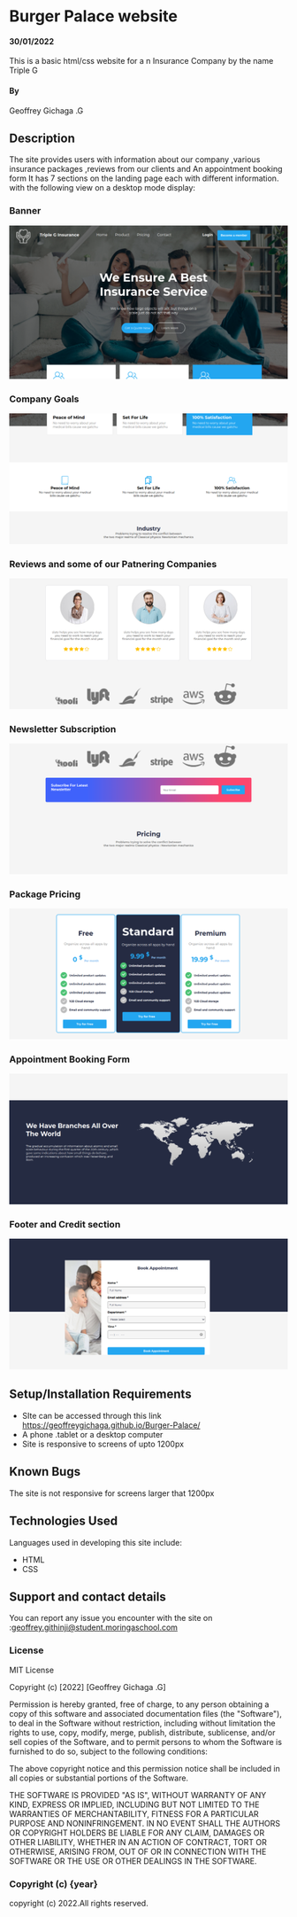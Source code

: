 # Burger Palace website
#### 30/01/2022
This is a basic html/css website for a n Insurance Company by the name Triple G
#### By 
Geoffrey Gichaga .G
## Description
The site provides users with information about our company ,various insurance packages ,reviews from our clients and An appointment booking form 
It has 7 sections on the landing page each with different information.
with the following view on a desktop mode display:
### Banner
![part1](./images/part1.png)
### Company Goals 
![part1](./images/part2.png)

### Reviews and some of our Patnering Companies
![part1](./images/part3.png)

### Newsletter Subscription 
![part1](./images/part4.png)

### Package Pricing
![part1](./images/part5.png)

### Appointment Booking Form 
![part1](./images/part6.png)

### Footer and Credit section 
![part1](./images/part7.png)





 

## Setup/Installation Requirements
* SIte can be accessed through this link https://geoffreygichaga.github.io/Burger-Palace/
* A phone .tablet or a desktop computer
* Site is responsive to screens of upto 1200px


## Known Bugs
The site is not responsive for screens larger that 1200px

## Technologies Used
Languages used in developing this site include:
* HTML 
* CSS
## Support and contact details
You can report any issue you encounter with the site on :geoffrey.githinji@student.moringaschool.com
### License
MIT License

Copyright (c) [2022] [Geoffrey Gichaga .G]

Permission is hereby granted, free of charge, to any person obtaining a copy
of this software and associated documentation files (the "Software"), to deal
in the Software without restriction, including without limitation the rights
to use, copy, modify, merge, publish, distribute, sublicense, and/or sell
copies of the Software, and to permit persons to whom the Software is
furnished to do so, subject to the following conditions:

The above copyright notice and this permission notice shall be included in all
copies or substantial portions of the Software.

THE SOFTWARE IS PROVIDED "AS IS", WITHOUT WARRANTY OF ANY KIND, EXPRESS OR
IMPLIED, INCLUDING BUT NOT LIMITED TO THE WARRANTIES OF MERCHANTABILITY,
FITNESS FOR A PARTICULAR PURPOSE AND NONINFRINGEMENT. IN NO EVENT SHALL THE
AUTHORS OR COPYRIGHT HOLDERS BE LIABLE FOR ANY CLAIM, DAMAGES OR OTHER
LIABILITY, WHETHER IN AN ACTION OF CONTRACT, TORT OR OTHERWISE, ARISING FROM,
OUT OF OR IN CONNECTION WITH THE SOFTWARE OR THE USE OR OTHER DEALINGS IN THE
SOFTWARE.

### Copyright (c) {year}
copyright (c) 2022.All rights reserved.
  
